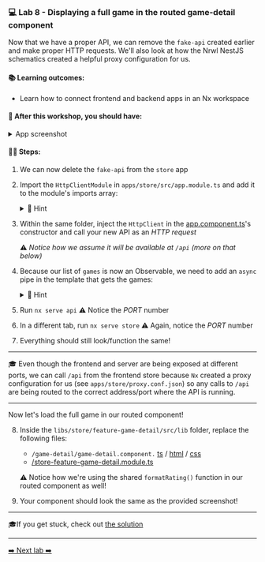 ### 💻 Lab 8 - Displaying a full game in the routed game-detail component

Now that we have a proper API, we can remove the `fake-api` created earlier and make proper HTTP requests. We'll also look at how the Nrwl NestJS schematics created a helpful proxy configuration for us.

#### 📚 Learning outcomes:

- Learn how to connect frontend and backend apps in an Nx workspace

#### 📲 After this workshop, you should have:

<details>
  <summary>App screenshot</summary>
  <img src="../assets/lab8_screenshot.png" width="500" alt="screenshot of lab8 result">
</details>

#### 🏋️‍♀️ Steps:

1. We can now delete the `fake-api` from the `store` app
2. Import the `HttpClientModule` in `apps/store/src/app.module.ts` and add it to the module's imports array:

   <details>
   <summary>🐳 Hint</summary>

   ```ts
   import { HttpClientModule } from '@angular/common/http';
   ```

   </details>

3. Within the same folder, inject the `HttpClient` in the [app.component.ts](`https://github.com/rarmatei/nx-workshop/tree/master/examples/lab7/apps/frontend/src/app/app.component.ts`)'s constructor and call your new API as an _HTTP request_

   ⚠️ _Notice how we assume it will be available at `/api` (more on that below)_

4. Because our list of `games` is now an Observable, we need to add an `async` pipe in the template that gets the games:

   <details>
   <summary>🐳 Hint</summary>

   ```html
   <mat-card
     class="game-card"
     *ngFor="let game of games | async"
     [routerLink]="['/game', game.id]"
     >...</mat-card
   >
   ```

   </details>

5. Run `nx serve api`
   ⚠️ Notice the _PORT_ number
6. In a different tab, run `nx serve store`
   ⚠️ Again, notice the _PORT_ number
7. Everything should still look/function the same!

---

🎓 Even though the frontend and server are being exposed at different ports, we can call `/api` from the frontend store because `Nx` created a proxy configuration for us (see `apps/store/proxy.conf.json`) so any calls to `/api` are being routed to the correct address/port where the API is running.

---

Now let's load the full game in our routed component!

8. Inside the `libs/store/feature-game-detail/src/lib` folder, replace the following files:

   - `/game-detail/game-detail.component.` [ts](https://github.com/rarmatei/nx-workshop/tree/master/examples/lab8/libs/frontend/feature-game-detail/src/lib/game-detail/game-detail.component.ts) / [html](https://github.com/rarmatei/nx-workshop/tree/master/examples/lab8/libs/frontend/feature-game-detail/src/lib/game-detail/game-detail.component.html) / [css](https://github.com/rarmatei/nx-workshop/tree/master/examples/lab8/libs/frontend/feature-game-detail/src/lib/game-detail/game-detail.component.css)
   - [/store-feature-game-detail.module.ts](https://github.com/rarmatei/nx-workshop/tree/master/examples/lab8/libs/frontend/feature-game-detail/src/lib/frontend-feature-game-detail.module.ts)

   ⚠️ Notice how we're using the shared `formatRating()` function in our routed component as well!

9. Your component should look the same as the provided screenshot!

---

🎓If you get stuck, check out [the solution](SOLUTION.md)

---

[➡️ Next lab ➡️](../lab9/LAB.md)
